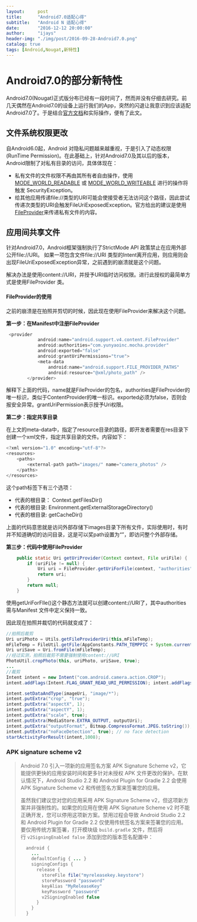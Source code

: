 ```yaml
---
layout:     post
title:      "Android7.0适配心得"
subtitle:   "Android N 适配心得"
date:       "2016-12-12 20:00:00"
author:     "ijays"
header-img: "./img/post/2016-09-28-Android7.0.png"
catalog: true
tags: [Android,Nougat,新特性]
---
```




# Android7.0的部分新特性

Android7.0(Nougat)正式版分布已经有一段时间了，然而并没有仔细去研究。前几天偶然在Android7.0的设备上运行我们的App，突然的闪退让我意识到应该适配Android7.0了。于是结合[官方文档](https://developer.android.com/about/versions/nougat/android-7.0-changes.html#perm)和实际操作，便有了此文。

## 文件系统权限更改

自Android6.0起，Android 对隐私问题越来越重视，于是引入了动态权限(RunTime Permission)。在此基础上，针对Android7.0及其以后的版本，Android限制了对私有目录的访问，具体体现在：

- 私有文件的文件权限不再由其所有者自由操作，使用[MODE_WORLD_READABLE](https://developer.android.com/reference/android/content/Context.html#MODE_WORLD_READABLE) 或 [MODE_WORLD_WRITEABLE](https://developer.android.com/reference/android/content/Context.html#MODE_WORLD_WRITEABLE) 进行的操作将触发 SecurityException。
- 给其他应用传递file://类型的URI可能会使接受者无法访问这个路径，因此尝试传递次类型的URI会触发FileUriExposedException。官方给出的建议是使用[FileProvider](#使用FileProvider)来传递私有文件的内容。



## 应用间共享文件

针对Android7.0，Android框架强制执行了StrictMode API 政策禁止在应用外部公开file://URI。 如果一项包含文件file://URI 类型的Intent离开应用，则应用则会出现FileUriExposedException异常，之前遇到的崩溃就是这个问题。

解决办法是使用content://URI，并授予URI临时访问权限。进行此授权的最简单方式是使用FileProvider 类。

#### FileProvider的使用

之前的崩溃是在拍照并剪切的时候，因此现在使用FileProvider来解决这个问题。

**第一步：在Manifest中注册FileProvider**

```Java
 <provider
            android:name="android.support.v4.content.FileProvider"
            android:authorities="com.yunyaoinc.mocha.provider"
            android:exported="false"
            android:grantUriPermissions="true">
            <meta-data
                android:name="android.support.FILE_PROVIDER_PATHS"
                android:resource="@xml/photo_path" />
        </provider>
```

解释下上面的代码，name就是FileProvider的包名，authorities是FileProvider的唯一标识，类似于ContentProvider的唯一标识。exported必须为false，否则会报安全异常。grantUriPermission表示授予Uri权限。

**第二步：指定共享目录**

在上文的meta-data中，指定了resource目录的路径，即开发者需要在res目录下创建一个xml文件，指定共享目录的文件。内容如下：

```Java
<?xml version="1.0" encoding="utf-8"?>
<resources>
    <paths>
        <external-path path="images/" name="camera_photos" />
    </paths>
</resources>
```

这个path标签下有三个选项：

- <files-path/>代表的根目录： Context.getFilesDir()
- <external-path/>代表的根目录: Environment.getExternalStorageDirectory()
- <cache-path/>代表的根目录: getCacheDir()

上面的代码意思就是访问外部存储下images目录下所有文件，实际使用时，有时并不知道确切的访问目录，这是可以奖path设置为“”，即访问整个外部存储。

**第三步：代码中使用FileProvider**

```java
    public static Uri getUriProvider(Context context, File uriFile) {
        if (uriFile != null) {
            Uri uri = FileProvider.getUriForFile(context, "authorities", uriFile);
            return uri;
        }
        return null;
    }
```

使用getUriForFIle()这个静态方法就可以创建content://URI了，其中authorities需与Manifest 文件中定义保持一致。

因此现在拍照并裁切的代码就变成了：

```Java
//拍照后裁剪
Uri uriPhoto = Utils.getFileProviderUri(this,mFileTemp);
mFileTemp = FileUtil.getFile(AppConstants.PATH_TEMPPIC + System.currentTimeMillis());
Uri uriSave = Uri.fromFile(mFileTemp);
//经过实测，拍照后裁剪不需要强制使用content://URI
PhotoUtil.cropPhoto(this, uriPhoto, uriSave, true);
...
//裁剪
Intent intent = new Intent("com.android.camera.action.CROP");
intent.addFlags(Intent.FLAG_GRANT_READ_URI_PERMISSION); intent.addFlags(Intent.FLAG_GRANT_WRITE_URI_PERMISSION);

intent.setDataAndType(imageUri, "image/*");
intent.putExtra("crop", "true");
intent.putExtra("aspectX", 1);
intent.putExtra("aspectY", 1);
intent.putExtra("scale", true);
intent.putExtra(MediaStore.EXTRA_OUTPUT, outputUri);
intent.putExtra("outputFormat", Bitmap.CompressFormat.JPEG.toString());
intent.putExtra("noFaceDetection", true); // no face detection
startActivityForResult(intent,1008);

```



### APK signature scheme v2

> Android 7.0 引入一项新的应用签名方案 APK Signature Scheme v2，它能提供更快的应用安装时间和更多针对未授权 APK 文件更改的保护。在默认情况下，Android Studio 2.2 和 Android Plugin for Gradle 2.2 会使用 APK Signature Scheme v2 和传统签名方案来签署您的应用。
>
> 虽然我们建议您对您的应用采用 APK Signature Scheme v2，但这项新方案并非强制性的。如果您的应用在使用 APK Signature Scheme v2 时不能正确开发，您可以停用这项新方案。禁用过程会导致 Android Studio 2.2 和 Android Plugin for Gradle 2.2 仅使用传统签名方案来签署您的应用。要仅用传统方案签署，打开模块级 `build.gradle` 文件，然后将行 `v2SigningEnabled false` 添加到您的版本签名配置中：
>
> ```Java
>   android {
>     ...
>     defaultConfig { ... }
>     signingConfigs {
>       release {
>         storeFile file("myreleasekey.keystore")
>         storePassword "password"
>         keyAlias "MyReleaseKey"
>         keyPassword "password"
>         v2SigningEnabled false
>       }
>     }
>   }
> ```
>
> 